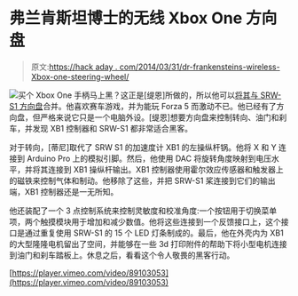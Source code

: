 # 弗兰肯斯坦博士的无线 Xbox One 方向盘

> 原文:[https://hack aday . com/2014/03/31/dr-frankensteins-wireless-Xbox-one-steering-wheel/](https://hackaday.com/2014/03/31/dr-frankensteins-wireless-xbox-one-steering-wheel/)

![](../Images/6f4e64a2add215d5b7ce589b3d821cff.png)买个 Xbox One 手柄马上黑？这正是[缇恩]所做的，所以他可以[将其与 SRW-S1 方向盘](http://hackaday.io/post/690)合并。他喜欢赛车游戏，并为能玩 Forza 5 而激动不已。他已经有了方向盘，但严格来说它只是一个电脑外设。[缇恩]想要方向盘来控制转向、油门和刹车，并发现 XB1 控制器和 SRW-S1 都非常适合黑客。

对于转向，[蒂尼]取代了 SRW S1 的加速度计 XB1 的左操纵杆锅。他将 X 和 Y 连接到 Arduino Pro 上的模拟引脚。然后，他使用 DAC 将旋转角度映射到电压水平，并将其连接到 XB1 操纵杆输出。XB1 控制器使用霍尔效应传感器和触发器上的磁铁来控制气体和制动。他移除了这些，并把 SRW-S1 桨连接到它们的输出端，XB1 控制器还是一无所知。

他还装配了一个 3 点控制系统来控制灵敏度和校准角度:一个按钮用于切换菜单项，两个触摸模块用于增加和减少数值。他将这些连接到一个反馈接口上，这个接口是通过重复使用 SRW-S1 的 15 个 LED 灯条制成的。最后，他在外壳内为 XB1 的大型隆隆电机留出了空间，并能够在一些 3d 打印附件的帮助下将小型电机连接到油门和刹车踏板上。休息之后，看看这个令人敬畏的黑客行动。

[https://player.vimeo.com/video/89103053](https://player.vimeo.com/video/89103053)